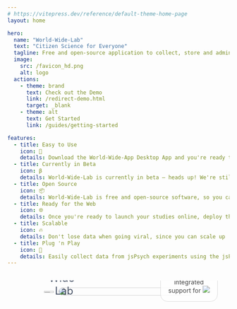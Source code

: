 ```yaml
---
# https://vitepress.dev/reference/default-theme-home-page
layout: home

hero:
  name: "World-Wide-Lab"
  text: "Citizen Science for Everyone"
  tagline: Free and open-source application to collect, store and administer data from online experiments and studies.
  image:
    src: /favicon_hd.png
    alt: logo
  actions:
    - theme: brand
      text: Check out the Demo
      link: /redirect-demo.html
      target: _blank
    - theme: alt
      text: Get Started
      link: /guides/getting-started

features:
  - title: Easy to Use
    icon: 🚀
    details: Download the World-Wide-App Desktop App and you're ready to get started.
  - title: Currently in Beta
    icon: β
    details: World-Wide-Lab is currently in beta — heads up! We're still tweaking a few things here and there.
  - title: Open Source
    icon: 📦
    details: World-Wide-Lab is free and open-source software, so you can use and adapt it as you like.
  - title: Ready for the Web
    icon: 🌐
    details: Once you're ready to launch your studies online, deploy them publicly with the World-Wide-App Server.
  - title: Scalable
    icon: 🔥
    details: Don't lose data when going viral, since you can scale up  performance to accomodate many users at once.
  - title: Plug 'n Play
    icon: 🧩
    details: Easily collect data from jsPsych experiments using the jsPsychWorldWideLab-Plugin.
---
```


<script>
  if (!import.meta.env.SSR) {
    import('atropos/element').then((atropos) => {
      customElements.define('atropos-component', atropos.default);
    })
  }
</script>

<style>
  .my-atropos {
    display: block;
    width: 100%;
    margin: 2rem auto 0;
    padding: 1rem;
    position: relative;
    overflow: hidden;
  }
  .screenshot-container {
    border-radius: 16px;
    border: 1px solid lightgrey;
    overflow: hidden;
    max-width: 60%;
    margin: 0 auto;
  }
  .screenshot-container img {
    max-width: 100%;
  }
  .floating-logo {
    position: absolute;
    bottom: 33%;
    left: 14%;
    width: 20%;
    padding: 0 1.5%;
  }
  .floating-name {
    position: absolute;
    bottom: 25%;
    left: 14%;
    width: 20%;
    text-align: center;
    font-size: 1.5rem;
    color: #4A5568;
  }

  .floating-support {
    position: absolute;
    bottom: 5%;
    right: 11%;
    width: 18%;
    background-color: white;
    padding: 1rem;
    border-radius: 16px;
    border: 1px solid lightgrey;
    text-align: center;
    opacity: 0.8;
  }
  .floating-support img {
    max-width: 85%;
    margin: 0 auto;
  }
</style>

<atropos-component class="my-atropos" active-offset="40" shadow-scale="0" rotate-x-max="10" rotate-y-max="10">
  <div class="screenshot-container">
    <img src="/img/landing-page/dashboard-no-window.png" />
  </div>
  <img class="floating-logo" src="/public/favicon_hd.png" data-atropos-offset="5"/>
  <div class="floating-name" data-atropos-offset="5">World-Wide-Lab</div>
  <div class="floating-support" data-atropos-offset="7">
    With integrated support for
    <img src="/img/landing-page/jspsych-logo.jpg"/>
  </div>
</atropos-component>
